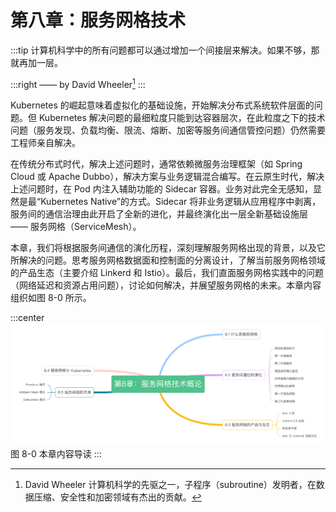 # 第八章：服务网格技术

:::tip <a/>
计算机科学中的所有问题都可以通过增加一个间接层来解决。如果不够，那就再加一层。

:::right
—— by David Wheeler[^1]
:::

Kubernetes 的崛起意味着虚拟化的基础设施，开始解决分布式系统软件层面的问题。但 Kubernetes 解决问题的最细粒度只能到达容器层次，在此粒度之下的技术问题（服务发现、负载均衡、限流、熔断、加密等服务间通信管控问题）仍然需要工程师亲自解决。

在传统分布式时代，解决上述问题时，通常依赖微服务治理框架（如 Spring Cloud 或 Apache Dubbo），解决方案与业务逻辑混合编写。在云原生时代，解决上述问题时，在 Pod 内注入辅助功能的 Sidecar 容器。业务对此完全无感知，显然是最“Kubernetes Native”的方式。Sidecar 将非业务逻辑从应用程序中剥离，服务间的通信治理由此开启了全新的进化，并最终演化出一层全新基础设施层 —— 服务网格（ServiceMesh）。

本章，我们将根据服务间通信的演化历程，深刻理解服务网格出现的背景，以及它所解决的问题。思考服务网格数据面和控制面的分离设计，了解当前服务网格领域的产品生态（主要介绍 Linkerd 和 Istio）。最后，我们直面服务网格实践中的问题（网络延迟和资源占用问题），讨论如何解决，并展望服务网格的未来。本章内容组织如图 8-0 所示。

:::center
  ![](../assets/ServiceMesh-summary.png)<br/>
  图 8-0 本章内容导读
:::

[^1]: David Wheeler 计算机科学的先驱之一，子程序（subroutine）发明者，在数据压缩、安全性和加密领域有杰出的贡献。